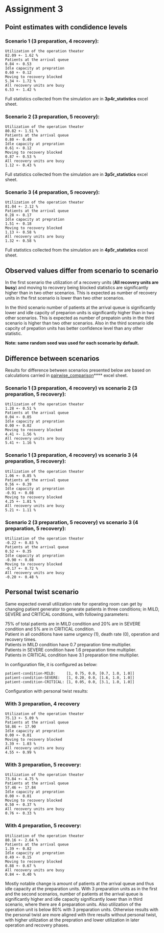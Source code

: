# Assignment 3

## Point estimates with condidence levels

### Scenario 1 (3 preparation, 4 recovery):
```
Utilization of the operation theater                                              82.09 +- 1.62 %
Patients at the arrival queue                                                      0.84 +- 0.53
Idle capacity at prepration                                                        0.60 +- 0.12
Moving to recovery blocked                                                         5.34 +- 1.72 %
All recovery units are busy                                                        6.53 +- 1.42 %
```

Full statistics collected from the simulation are in **3p4r_statistics** excel sheet.

### Scenario 2 (3 preparation, 5 recovery):
```
Utilization of the operation theater                                              80.82 +- 1.51 %
Patients at the arrival queue                                                      0.80 +- 0.49
Idle capacity at prepration                                                        0.61 +- 0.12
Moving to recovery blocked                                                         0.87 +- 0.53 %
All recovery units are busy                                                        1.12 +- 0.43 %
```

Full statistics collected from the simulation are in **3p5r_statistics** excel sheet.

### Scenario 3 (4 preparation, 5 recovery):
```
Utilization of the operation theater                                              81.04 +- 2.12 %
Patients at the arrival queue                                                      0.28 +- 0.17
Idle capacity at prepration                                                        1.51 +- 0.18
Moving to recovery blocked                                                         1.13 +- 0.58 %
All recovery units are busy                                                        1.32 +- 0.58 %
```

Full statistics collected from the simulation are in **4p5r_statistics** excel sheet.


## Observed values differ from scenario to scenario

In the first scenario the utilization of a recovery units (**All recovery units are busy**) and moving to recovery being blocked statistics are 
significantly higher than in two other scenarios. This is expected as number of recovery units in the first scenario is lower than two 
other scenarios.

In the third scenario number of patients at the arrival queue is significantly lower and idle capcity of preparion units is significantly
higher than in two other scenarios. This is expected as number of prepatoin units in the third scenario is higher than two 
other scenarios. Also in the third scenario idle capcity of prepation units has better confidence level than any other statistic.

**Note: same random seed was used for each scenario by default.**

## Difference between scenarios

Results for difference between scenarios presented below are based on calculations carried in [pairwise_comparison](pairwise_comparison.xlsx)**** excel sheet.

### Scenario 1 (3 preparation, 4 recovery) vs scenario 2 (3 preparation, 5 recovery):

```
Utilization of the operation theater                                               1.28 +- 0.51 %
Patients at the arrival queue                                                      0.04 +- 0.05
Idle capacity at prepration                                                        0.00 +- 0.02
Moving to recovery blocked                                                         4.41 +- 1.56 %
All recovery units are busy                                                        5.41 +- 1.16 %
```

### Scenario 1 (3 preparation, 4 recovery) vs scenario 3 (4 preparation, 5 recovery):

```
Utilization of the operation theater                                               1.06 +- 0.85 %
Patients at the arrival queue                                                      0.56 +- 0.39
Idle capacity at prepration                                                       -0.91 +- 0.08
Moving to recovery blocked                                                         4.25 +- 1.81 %
All recovery units are busy                                                        5.21 +- 1.11 %
```

### Scenario 2 (3 preparation, 5 recovery) vs scenario 3 (4 preparation, 5 recovery):

```
Utilization of the operation theater                                              -0.22 +- 0.83 %
Patients at the arrival queue                                                      0.52 +- 0.35
Idle capacity at prepration                                                       -0.90 +- 0.08
Moving to recovery blocked                                                        -0.17 +- 0.72 %
All recovery units are busy                                                       -0.20 +- 0.48 %
```


## Personal twist scenario

Same expected overall utilization rate for operating room can get by changing patient generator to generate
patients in three conditions; in MILD, SEVERE and CRITICAL conditions, with following parameters:

75% of total patients are in MILD condition and 20% are in SEVERE condition and 5% are in CRITICAL condition.\
Patient in all conditions have same urgency (1), death rate (0),  operation and recovery times.\
Patients in MILD condition have 0.7 preparation time multiplier.\
Patients in SEVERE condition have 1.6 preparation time multiplier.\
Patients in CRITICAL condition have 3.1 preparation time multiplier.

In configuration file, it is configured as below:

```
patient-condition-MILD:     [1, 0.75, 0.0, [0.7, 1.0, 1.0]]
patient-condition-SEVERE:   [1, 0.20, 0.0, [1.6, 1.0, 1.0]]
patient-condition-CRITICAL: [1, 0.05, 0.0, [3.1, 1.0, 1.0]]
```


Configuration with personal twist results:

### With 3 preparation, 4 recovery
```
Utilization of the operation theater                                              75.13 +- 5.09 %
Patients at the arrival queue                                                     58.86 +- 17.90
Idle capacity at prepration                                                        0.00 +- 0.01
Moving to recovery blocked                                                         3.39 +- 1.03 %
All recovery units are busy                                                        4.55 +- 0.99 %
```

### With 3 preparation, 5 recovery:
```
Utilization of the operation theater                                              73.84 +- 4.75 %
Patients at the arrival queue                                                     57.46 +- 17.84
Idle capacity at prepration                                                        0.00 +- 0.01
Moving to recovery blocked                                                         0.50 +- 0.37 %
All recovery units are busy                                                        0.76 +- 0.33 %
```

### With 4 preparation, 5 recovery:
```
Utilization of the operation theater                                              80.16 +- 2.64 %
Patients at the arrival queue                                                      1.39 +- 0.82
Idle capacity at prepration                                                        0.49 +- 0.15
Moving to recovery blocked                                                         0.88 +- 0.67 %
All recovery units are busy                                                        0.84 +- 0.40 %
```

Mostly notable change is amount of patients at the arrival queue and thus idle capacity at the preparation units. With 3 preparation units 
as in the first and the second scenarios, number of patients at the arrival queue is significantly higher and idle capacity significantly 
lower than in third scenario, where there are 4 preparation units. Also utilization of the operation unit is below 80% with 3 preparation
units. Otherwise results with the personal twist are more aligned with thre results without personal twist, with higher utilization at the
prepration and lower utilization in later operation and recovery phases.

